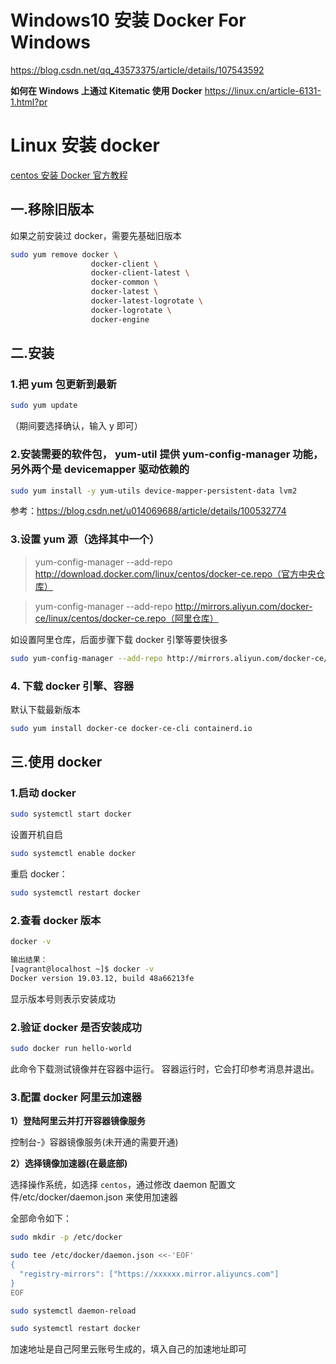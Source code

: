# Windows10 安装 Docker For Windows

https://blog.csdn.net/qq_43573375/article/details/107543592

**如何在 Windows 上通过 Kitematic 使用 Docker**
https://linux.cn/article-6131-1.html?pr

# Linux 安装 docker

[centos 安装 Docker 官方教程](https://docs.docker.com/engine/install/centos/)

## 一.移除旧版本

如果之前安装过 docker，需要先基础旧版本

```sh
sudo yum remove docker \
                  docker-client \
                  docker-client-latest \
                  docker-common \
                  docker-latest \
                  docker-latest-logrotate \
                  docker-logrotate \
                  docker-engine

```

## 二.安装

### 1.把 yum 包更新到最新

```sh
sudo yum update
```

（期间要选择确认，输入 y 即可）

### 2.安装需要的软件包， yum-util 提供 yum-config-manager 功能，另外两个是 devicemapper 驱动依赖的

```sh
sudo yum install -y yum-utils device-mapper-persistent-data lvm2
```

参考：https://blog.csdn.net/u014069688/article/details/100532774

### 3.设置 yum 源（选择其中一个）

> yum-config-manager --add-repo http://download.docker.com/linux/centos/docker-ce.repo（官方中央仓库）

> yum-config-manager --add-repo http://mirrors.aliyun.com/docker-ce/linux/centos/docker-ce.repo（阿里仓库）

如设置阿里仓库，后面步骤下载 docker 引擎等要快很多

```sh
sudo yum-config-manager --add-repo http://mirrors.aliyun.com/docker-ce/linux/centos/docker-ce.repo
```

### 4. 下载 docker 引擎、容器

默认下载最新版本

```sh
sudo yum install docker-ce docker-ce-cli containerd.io
```

## 三.使用 docker

### 1.启动 docker

```sh
sudo systemctl start docker
```

设置开机自启

```sh
sudo systemctl enable docker

```

重启 docker：

```sh
sudo systemctl restart docker

```

### 2.查看 docker 版本

```sh
docker -v

输出结果：
[vagrant@localhost ~]$ docker -v
Docker version 19.03.12, build 48a66213fe
```

显示版本号则表示安装成功

### 2.验证 docker 是否安装成功

```sh
sudo docker run hello-world

```

此命令下载测试镜像并在容器中运行。 容器运行时，它会打印参考消息并退出。

### 3.配置 docker 阿里云加速器

**1）登陆阿里云并打开容器镜像服务**

控制台-》容器镜像服务(未开通的需要开通)

**2）选择镜像加速器(在最底部)**

选择操作系统，如选择 `centos`，通过修改 daemon 配置文件/etc/docker/daemon.json 来使用加速器

全部命令如下：

```sh
sudo mkdir -p /etc/docker

sudo tee /etc/docker/daemon.json <<-'EOF'
{
  "registry-mirrors": ["https://xxxxxx.mirror.aliyuncs.com"]
}
EOF

sudo systemctl daemon-reload

sudo systemctl restart docker
```

加速地址是自己阿里云账号生成的，填入自己的加速地址即可
